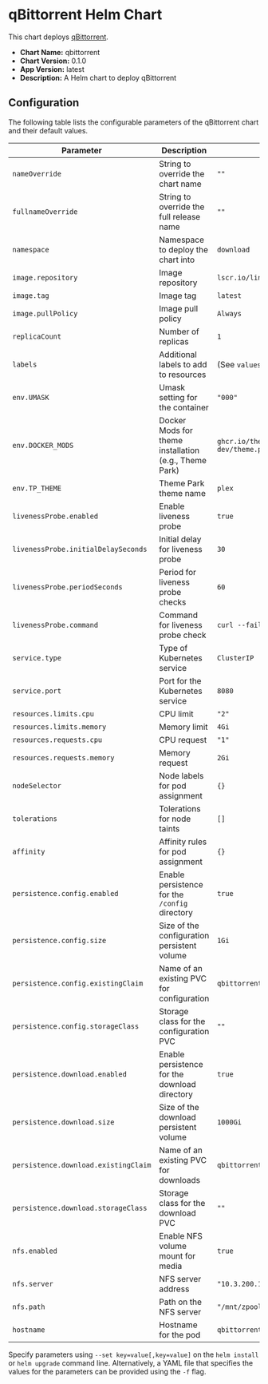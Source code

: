 # qBittorrent Helm Chart

This chart deploys [qBittorrent](https://www.qbittorrent.org/).

*   **Chart Name:** qbittorrent
*   **Chart Version:** 0.1.0
*   **App Version:** latest
*   **Description:** A Helm chart to deploy qBittorrent

## Configuration

The following table lists the configurable parameters of the qBittorrent chart and their default values.

| Parameter                             | Description                                                                 | Default                                    |
| ------------------------------------- | --------------------------------------------------------------------------- | ------------------------------------------ |
| `nameOverride`                        | String to override the chart name                                           | `""`                                       |
| `fullnameOverride`                    | String to override the full release name                                    | `""`                                       |
| `namespace`                           | Namespace to deploy the chart into                                          | `download`                                 |
| `image.repository`                    | Image repository                                                            | `lscr.io/linuxserver/qbittorrent`          |
| `image.tag`                           | Image tag                                                                   | `latest`                                   |
| `image.pullPolicy`                    | Image pull policy                                                           | `Always`                                   |
| `replicaCount`                        | Number of replicas                                                          | `1`                                        |
| `labels`                              | Additional labels to add to resources                                       | (See `values.yaml`)                        |
| `env.UMASK`                           | Umask setting for the container                                             | `"000"`                                    |
| `env.DOCKER_MODS`                     | Docker Mods for theme installation (e.g., Theme Park)                       | `ghcr.io/themepark-dev/theme.park:qbittorrent` |
| `env.TP_THEME`                        | Theme Park theme name                                                       | `plex`                                     |
| `livenessProbe.enabled`               | Enable liveness probe                                                       | `true`                                     |
| `livenessProbe.initialDelaySeconds`   | Initial delay for liveness probe                                            | `30`                                       |
| `livenessProbe.periodSeconds`         | Period for liveness probe checks                                            | `60`                                       |
| `livenessProbe.command`               | Command for liveness probe check                                            | `curl --fail localhost:8080`               |
| `service.type`                        | Type of Kubernetes service                                                  | `ClusterIP`                                |
| `service.port`                        | Port for the Kubernetes service                                             | `8080`                                     |
| `resources.limits.cpu`                | CPU limit                                                                   | `"2"`                                      |
| `resources.limits.memory`             | Memory limit                                                                | `4Gi`                                      |
| `resources.requests.cpu`              | CPU request                                                                 | `"1"`                                      |
| `resources.requests.memory`           | Memory request                                                              | `2Gi`                                      |
| `nodeSelector`                        | Node labels for pod assignment                                              | `{}`                                       |
| `tolerations`                         | Tolerations for node taints                                                 | `[]`                                       |
| `affinity`                            | Affinity rules for pod assignment                                           | `{}`                                       |
| `persistence.config.enabled`          | Enable persistence for the `/config` directory                              | `true`                                     |
| `persistence.config.size`             | Size of the configuration persistent volume                                 | `1Gi`                                      |
| `persistence.config.existingClaim`    | Name of an existing PVC for configuration                                   | `qbittorrent-config`                       |
| `persistence.config.storageClass`     | Storage class for the configuration PVC                                     | `""`                                       |
| `persistence.download.enabled`        | Enable persistence for the download directory                               | `true`                                     |
| `persistence.download.size`           | Size of the download persistent volume                                      | `1000Gi`                                   |
| `persistence.download.existingClaim`  | Name of an existing PVC for downloads                                       | `qbittorrent-download`                     |
| `persistence.download.storageClass`   | Storage class for the download PVC                                          | `""`                                       |
| `nfs.enabled`                         | Enable NFS volume mount for media                                           | `true`                                     |
| `nfs.server`                          | NFS server address                                                          | `"10.3.200.151"`                           |
| `nfs.path`                            | Path on the NFS server                                                      | `"/mnt/zpool/plexmedia"`                   |
| `hostname`                            | Hostname for the pod                                                        | `qbittorrent`                              |

Specify parameters using `--set key=value[,key=value]` on the `helm install` or `helm upgrade` command line. Alternatively, a YAML file that specifies the values for the parameters can be provided using the `-f` flag.
